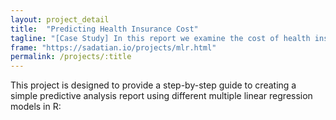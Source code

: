```yaml
---
layout: project_detail
title:  "Predicting Health Insurance Cost"
tagline: "[Case Study] In this report we examine the cost of health insurance as linear regression function of multiple predictors and their interaction terms."
frame: "https://sadatian.io/projects/mlr.html"
permalink: /projects/:title
---
```


This project is designed to provide a step-by-step guide to creating a simple predictive analysis report using different multiple linear regression models in R: